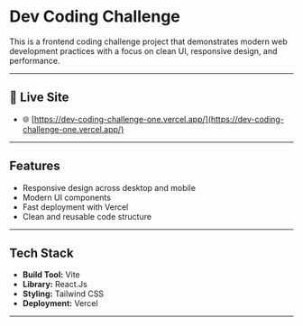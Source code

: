 # Dev Coding Challenge

This is a frontend coding challenge project that demonstrates modern web development practices with a focus on clean UI, responsive design, and performance.

---

## 🔗 Live Site
- 🌐 [https://dev-coding-challenge-one.vercel.app/](https://dev-coding-challenge-one.vercel.app/)

---

## Features
- Responsive design across desktop and mobile
- Modern UI components
- Fast deployment with Vercel
- Clean and reusable code structure

---

## Tech Stack
- **Build Tool:** Vite
- **Library:** React.Js
- **Styling:** Tailwind CSS
- **Deployment:** Vercel

---

